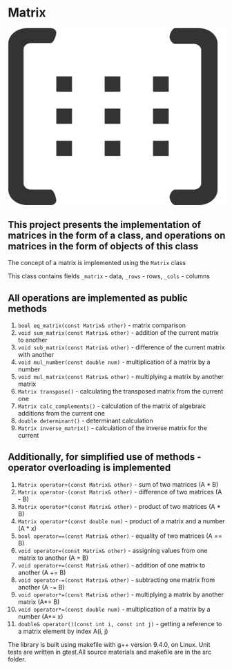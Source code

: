 # Matrix 

![matix](./images/matrix.png)

## This project presents the implementation of matrices in the form of a class, and operations on matrices in the form of objects of this class

The concept of a matrix is implemented using the `Matrix` class

This class contains fields `_matrix` - data, `_rows` - rows, `_cols` - columns

## All operations are implemented as public methods

 1) `bool eq_matrix(const Matrix& other)` - matrix comparison
 2) `void sum_matrix(const Matrix& other)` - addition of the current matrix to another
 3) `void sub_matrix(const Matrix& other)` - difference of the current matrix with another
 4) `void mul_number(const double num)` - multiplication of a matrix by a number
 5) `void mul_matrix(const Matrix& other)` - multiplying a matrix by another matrix
 6) `Matrix transpose()` - calculating the transposed matrix from the current one
 7) `Matrix calc_complements()` - calculation of the matrix of algebraic additions from the current one
 8) `double determinant()` - determinant calculation
 9) `Matrix inverse_matrix()` - calculation of the inverse matrix for the current

## Additionally, for simplified use of methods - operator overloading is implemented

 1) `Matrix operator+(const Matrix& other)` - sum of two matrices (A * B)
 2) `Matrix operator-(const Matrix& other)` - difference of two matrices (A - B) 
 3) `Matrix operator*(const Matrix& other)` - product of two matrices (A * B)
 4) `Matrix operator*(const double num)` - product of a matrix and a number (A * x)
 5) `bool operator==(const Matrix& other)` - equality of two matrices (A == B)
 6) `void operator=(const Matrix& other)` - assigning values from one matrix to another (A = B)
 7) `void operator+=(const Matrix& other)` - addition of one matrix to another (A += B)
 8) `void operator-=(const Matrix& other)` - subtracting one matrix from another (A -= B)
 9) `void operator*=(const Matrix& other)` - multiplying a matrix by another matrix (A*= B)
 10) `void operator*=(const double num)` - multiplication of a matrix by a number (A*= x)
 11) `double& operator()(const int i, const int j)` - getting a reference to a matrix element by index A(i, j)


The library is built using makefile with g++ version 9.4.0, on Linux. Unit tests are written in gtest.All source materials and makefile are in the src folder.
